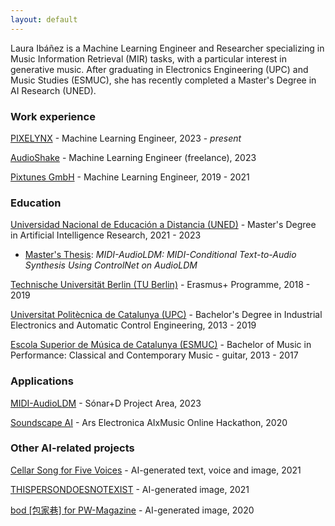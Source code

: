 ```yaml
---
layout: default
---
```


Laura Ibáñez is a Machine Learning Engineer and Researcher specializing in Music Information Retrieval (MIR) tasks, with a particular interest in generative music. After graduating in Electronics Engineering (UPC) and Music Studies (ESMUC), she has recently completed a Master's Degree in AI Research (UNED).

### Work experience

[PIXELYNX](https://pixelynx.io/) - Machine Learning Engineer, 2023 - _present_

[AudioShake](https://www.audioshake.ai/) - Machine Learning Engineer (freelance), 2023

[Pixtunes GmbH](https://www.pixtunes.com/) - Machine Learning Engineer, 2019 - 2021

### Education

[Universidad Nacional de Educación a Distancia (UNED)](https://www.uned.es/) - Master's Degree in Artificial Intelligence Research, 2021 - 2023
- [Master's Thesis](https://lauraibnz.github.io/docs/TFM.pdf): _MIDI-AudioLDM: MIDI-Conditional Text-to-Audio Synthesis Using ControlNet on AudioLDM_

[Technische Universität Berlin (TU Berlin)](https://www.tu.berlin/) - Erasmus+ Programme, 2018 - 2019

[Universitat Politècnica de Catalunya (UPC)](https://www.upc.edu/) - Bachelor's Degree in Industrial Electronics and Automatic Control Engineering, 2013 - 2019

[Escola Superior de Música de Catalunya (ESMUC)](https://www.esmuc.cat/) - Bachelor of Music in Performance: Classical and Contemporary Music - guitar, 2013 - 2017

### Applications

[MIDI-AudioLDM](https://huggingface.co/spaces/lauraibnz/midi-audioldm) - Sónar+D Project Area, 2023

[Soundscape AI](https://soundscape-ai.netlify.app/) - Ars Electronica AIxMusic Online Hackathon, 2020

### Other AI-related projects

[Cellar Song for Five Voices](https://www.virtuallyrealityevents.com/emmettwilliams) - AI-generated text, voice and image, 2021

[THISPERSONDOESNOTEXIST](https://www.michaelbrailey.com/thispersondoesnotexist) - AI-generated image, 2021

[bod [包家巷] for PW-Magazine](https://pw-magazine.com/2020/bod-sentient-sounds-impossible-to-avoid) - AI-generated image, 2020

